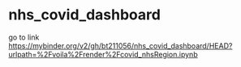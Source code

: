 # nhs_covid_dashboard
go to link https://mybinder.org/v2/gh/bt211056/nhs_covid_dashboard/HEAD?urlpath=%2Fvoila%2Frender%2Fcovid_nhsRegion.ipynb
